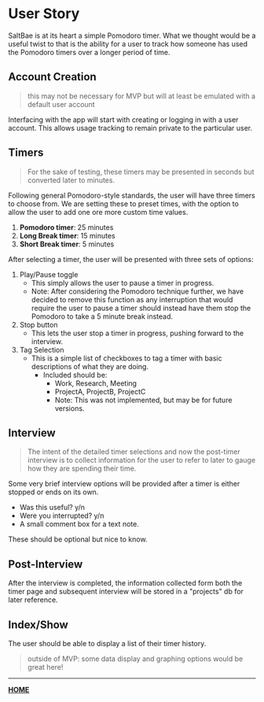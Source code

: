 # User Story

SaltBae is at its heart a simple Pomodoro timer. What we thought would be a useful twist to that is the ability for a user to track how someone has used the Pomodoro timers over a longer period of time.

## Account Creation
> this may not be necessary for MVP but will at least be emulated with a default user account

Interfacing with the app will start with creating or logging in with a user account. This allows usage tracking to remain private to the particular user.

## Timers
> For the sake of testing, these timers may be presented in seconds but converted later to minutes.

Following general Pomodoro-style standards, the user will have three timers to choose from. We are setting these to preset times, with the option to allow the user to add one ore more custom time values.
1. **Pomodoro timer**: 25 minutes
2. **Long Break timer**: 15 minutes
3. **Short Break timer**: 5 minutes

After selecting a timer, the user will be presented with three sets of options:
1. Play/Pause toggle
   - This simply allows the user to pause a timer in progress.
   - Note: After considering the Pomodoro technique further, we have decided to remove this function as any interruption that would require the user to pause a timer should instead have them stop the Pomodoro to take a 5 minute break instead.
2. Stop button
   - This lets the user stop a timer in progress, pushing forward to the interview.
3. Tag Selection
   - This is a simple list of checkboxes to tag a timer with basic descriptions of what they are doing.
     - Included should be:
       - Work, Research, Meeting
       - ProjectA, ProjectB, ProjectC
       - Note: This was not implemented, but may be for future versions.

## Interview
> The intent of the detailed timer selections and now the post-timer interview is to collect information for the user to refer to later to gauge how they are spending their time.

Some very brief interview options will be provided after a timer is either stopped or ends on its own.
- Was this useful? y/n
- Were you interrupted? y/n
- A small comment box for a text note.

These should be optional but nice to know.

## Post-Interview
After the interview is completed, the information collected form both the timer page and subsequent interview will be stored in a "projects" db for later reference.

## Index/Show
The user should be able to display a list of their timer history.

> outside of MVP: some data display and graphing options would be great here!

---
[**HOME**](../README.md)
